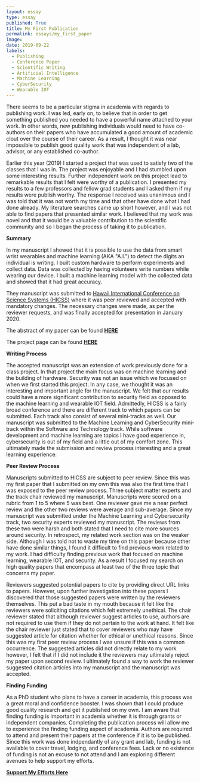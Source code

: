 ```yaml
---
layout: essay
type: essay
published: True
title: My First Publication
permalink: essays/my_first_paper
image: 
date: 2019-09-22
labels:
  - Publishing
  - Conference Paper
  - Scientific Writing
  - Artificial Intelligence
  - Machine Learning
  - CyberSecurity
  - Wearable IOT
---
```


There seems to be a particular stigma in academia with regards to publishing
work.  I was led, early on, to believe that in order to get something published
you needed to have a powerful name attached to your work.  In other words, new
publishing individuals would need to have co-authors on their papers who have
accumulated a good amount of academic clout over the course of their career.  As
a result, I thought it was near impossible to publish good quality work that was
independent of a lab, advisor, or any established co-author.

Earlier this year (2019) I started a project that was used to satisfy two of the
classes that I was in.  The project was enjoyable and I had stumbled upon some
interesting results.  Further independent work on this project lead to remarkable
results that I felt were worthy of a publication.  I presented my results to a
few professors and fellow grad students and I asked them if my results were
publish worthy.  The response I received was unanimous and I was told that it
was not worth my time and that other have done what I had done already.  My
literature searches came up short however, and I was not able to find papers
that presented similar work.  I believed that my work was novel and that it
would be a valuable contribution to the scientific community and so I began the
process of taking it to publication.

__Summary__

In my manuscript I showed that it is possible to use the data from smart wrist
wearables and machine learning (AKA "A.I.") to detect the digits an individual
is writing.  I built custom hardware to perform experiments and collect data.
Data was collected by having volunteers write numbers while wearing our device.
I built a machine learning model with the collected data and showed that it had
great accuracy.

They manuscript was submitted to [Hawaii International Conference on Science
Systems (HICSS)](https://hicss.hawaii.edu) where it was peer reviewed and
accepted with mandatory changes.  The necessary changes were made, as per the
reviewer requests, and was finally accepted for presentation in January 2020.

The abstract of my paper can be found [__HERE__](https://lambertleong.com/hicss_abstract)

The project page can be found [__HERE__](https://lambertleong.com/handwriting_hicss)

__Writing Process__

The accepted manuscript was an extension of work previously done for a class
project.  In that project the main focus was on machine learning and the
building of hardware.  Security was not an issue which we focused on when we
first started this project.  In any case, we thought it was an interesting and
important angle for the manuscript.  We felt that our results could have a more
significant contribution to security field as opposed to the machine learning
and wearable IOT field.  Admittedly, HICSS is a fairly broad conference and
there are different track to which papers can be submitted.  Each track also
consist of several mini-tracks as well.  Our manuscript was submitted to the
Machine Learning and CyberSecurity mini-track within the Software and Technology
track.  While software development and machine learning are topics I have good
experience in, cybersecurity is out of my field and a little out of my comfort
zone.  This ultimately made the submission and review process interesting and a
great learning experience.  

__Peer Review Process__

Manuscripts submitted to HICSS are subject to peer review.  Since this was my
first paper that I submitted on my own this was also the first time that I was
exposed to the peer review process.  Three subject matter experts and the track
chair reviewed my manuscript.  Manuscripts were scored on a rubric from 1 to 5
where 5 was best.  One reviewer gave me a near perfect review and the other two
reviews were average and sub-average.  Since my manuscript was submitted under the
Machine Learning and Cybersecurity track, two security experts reviewed my
manuscript.  The reviews from these two were harsh and both stated that I need
to cite more sources around security.  In retrospect, my related work section
was on the weaker side.  Although I was told not to waste my time on this paper
because other have done similar things, I found it difficult to find previous
work related to my work.  I had difficulty finding previous work that focused on
machine learning, wearable IOT, and security.  As a result I focused my search
on high quality papers that encompass at least two of the three topic that
concerns my paper.   

Reviewers suggested potential papers to cite by providing direct URL links to
papers.  However, upon further investigation into these papers I discovered
that those suggested papers were written by the reviewers themselves.  This put
a bad taste in my mouth because it felt like the reviewers were soliciting
citations which felt extremely unethical.  The chair reviewer stated that
although reviewer suggest articles to use, authors are not required to use them
if they do not pertain to the work at hand.  It felt like the chair reviewer
just stated that to cover reviewers who may have suggested article for citation
whether for ethical or unethical reasons.  Since this was my first peer review
process I was unsure if this was a common occurrence.  The suggested articles did
not directly relate to my work however, I felt that if I did not include it the
reviewers may ultimately reject my paper upon second review.  I ultimately found
a way to work the reviewer suggested citation articles into my manuscript and
the manuscript was accepted.

__Finding Funding__

As a PhD student who plans to have a career in academia, this process was a
great moral and confidence booster.  I was shown that I could produce good
quality research and get it published on my own.  I am aware that finding
funding is important in academia whether it is through grants or independent
companies.  Completing the publication process will allow me to experience the
finding funding aspect of academia.  Authors are required to attend and present
their papers at the conference if it is to be published.  Since this work was
done indpendantly of any grant and lab, funding is not available to cover
travel, lodging, and conference fees.  Lack or no existence of funding is not an
excuse to not attend and I am exploring different avenues to help support
my efforts.  

[__Support My Efforts Here__](https://www.gofundme.com/f/present-and-publish-my-first-scientific-paper?rcid=r01-156919193564-7cf71a2fcd054b2c&pc=ot_co_campmgmt_w)

<!--img class="ui tiny left circular floated image" src="../images/G0058272 (2).JPG"-->

